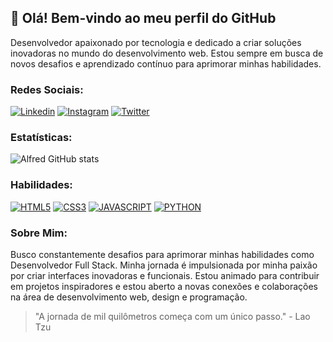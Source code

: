 ## 👋 Olá! Bem-vindo ao meu perfil do GitHub
Desenvolvedor apaixonado por tecnologia e dedicado a criar soluções inovadoras no mundo do desenvolvimento web. Estou sempre em busca de novos desafios e aprendizado contínuo para aprimorar minhas habilidades.

### Redes Sociais:
[![Linkedin](https://img.shields.io/badge/LinkedIn-0077B5?style=for-the-badge&logo=linkedin&logoColor=white)](https://www.linkedin.com/in/alfred-micael-58a18326a/)
[![Instagram](https://img.shields.io/badge/Instagram-E4405F?style=for-the-badge&logo=instagram&logoColor=white)](https://www.instagram.com/alfredmicael/)
[![Twitter](https://img.shields.io/badge/Twitter-1DA1F2?style=for-the-badge&logo=twitter&logoColor=white)](https://twitter.com/devalfredinho)

### Estatísticas:
![Alfred GitHub stats](https://github-readme-stats.vercel.app/api?username=devalfredinho&show_icons=true&theme=dark)

### Habilidades:
[![HTML5](https://img.shields.io/badge/HTML5-E34F26?style=for-the-badge&logo=html5&logoColor=white)](https://www.google.com/search?q=HTML5&sca_esv=557502889&sxsrf=AB5stBg-qit_XSwOpP7_Q-MnHKUgjmvBFg%3A1692212951557&ei=1x7dZLfOIbu65OUPy9CJ6AY&ved=0ahUKEwj3lfK-8OGAAxU7HbkGHUtoAm0Q4dUDCA8&uact=5&oq=HTML5&gs_lp=Egxnd3Mtd2l6LXNlcnAiBUhUTUw1MgoQABhHGNYEGLADMgoQABhHGNYEGLADMgoQABhHGNYEGLADMgoQABhHGNYEGLADMgoQABhHGNYEGLADMgoQABhHGNYEGLADMgoQABhHGNYEGLADMgoQABhHGNYEGLADMgoQABiKBRiwAxhDMgoQABiKBRiwAxhDSNQFULQEWLQEcAF4AZABAJgBAKABAKoBALgBA8gBAPgBAeIDBBgAIEGIBgGQBgo&sclient=gws-wiz-serp)
[![CSS3](https://img.shields.io/badge/CSS3-1572B6?style=for-the-badge&logo=css3&logoColor=white)](https://www.google.com/search?q=CSS3&sca_esv=557502889&sxsrf=AB5stBg-qit_XSwOpP7_Q-MnHKUgjmvBFg%3A1692212951557&ei=1x7dZLfOIbu65OUPy9CJ6AY&ved=0ahUKEwj3lfK-8OGAAxU7HbkGHUtoAm0Q4dUDCA8&uact=5&oq=CSS3&gs_lp=Egxnd3Mtd2l6LXNlcnAiBENTUzMyDRAAGIoFGLEDGIMBGEMyBRAAGIAEMgUQABiABDIFEAAYgAQyBRAAGIAEMgUQABiABDIFEAAYgAQyBRAAGIAEMgUQLhiABDIFEAAYgARIuRBQAFj_B3AAeAGQAQCYAawBoAGCBaoBAzAuNLgBA8gBAPgBAcICBxAjGIoFGCfCAgcQABiKBRhDwgILEC4YgAQYsQMYgwHCAhEQLhiDARjHARixAxjRAxiABMICCxAAGIAEGLEDGIMBwgIIEC4YgAQYsQPCAgoQABiKBRixAxhDwgIIEAAYgAQYsQPiAwQYACBBiAYB&sclient=gws-wiz-serp)
[![JAVASCRIPT](https://img.shields.io/badge/JavaScript-F7DF1E?style=for-the-badge&logo=javascript&logoColor=black)](https://www.google.com/search?q=JAVASCRIPT&oq=JAVASCRIPT&aqs=chrome..69i57j0i131i433i512j0i67i650j0i131i433i512j0i67i650j0i433i512j0i131i433i512j0i433i512j0i131i433i512l2.2039j0j7&sourceid=chrome&ie=UTF-8)
[![PYTHON](https://img.shields.io/badge/Python-3776AB?style=for-the-badge&logo=python&logoColor=white)](https://www.google.com/search?q=PYTHON&sca_esv=557502889&sxsrf=AB5stBj_EuwsblPIenaoX_MBlLjGJfb4pw%3A1692213271316&ei=FyDdZIH1EqWy1sQP5pu_2AY&ved=0ahUKEwjB3K7X8eGAAxUlmZUCHebND2sQ4dUDCA8&uact=5&oq=PYTHON&gs_lp=Egxnd3Mtd2l6LXNlcnAiBlBZVEhPTjIEECMYJzINEAAYigUYsQMYgwEYQzILEAAYgAQYsQMYgwEyCxAAGIAEGLEDGIMBMgsQABiABBixAxiDATINEC4YigUYxwEY0QMYQzIHEAAYigUYQzIFEAAYgAQyCxAAGIAEGLEDGIMBMgsQABiABBixAxiDAUj1CFAAWMIGcAB4AZABAJgBkwGgAcoGqgEDMC42uAEDyAEA-AEBwgIHECMYigUYJ8ICBxAuGIoFGEPCAgsQLhiABBixAxiDAeIDBBgAIEGIBgE&sclient=gws-wiz-serp)

### Sobre Mim:
Busco constantemente desafios para aprimorar minhas habilidades como Desenvolvedor Full Stack. Minha jornada é impulsionada por minha paixão por criar interfaces inovadoras e funcionais. Estou animado para contribuir em projetos inspiradores e estou aberto a novas conexões e colaborações na área de desenvolvimento web, design e programação.

> "A jornada de mil quilômetros começa com um único passo." - Lao Tzu

